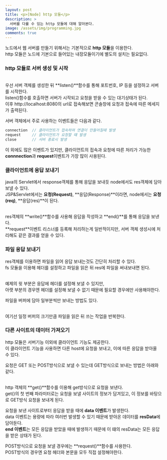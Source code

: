 ```yaml
---
layout: post
title: <p>[Node] http 모듈</p>
description: >
  서버를 다룰 수 있는 http 모듈에 대해 알아본다.
image: /assets/img/programming.jpg
comments: true
---
```

<head>
  <link rel="stylesheet" type="text/css" href="../../assets/css/obsidian.css" />
</head>

노드에서 웹 서버를 만들기 위해서는 기본적으로 **http 모듈**을 이용한다.<br>
http 모듈은 노드에 기본으로 들어있는 내장모듈이기에 별도의 설치는 필요없다.

### http 모듈로 서버 생성 및 시작

<script src="https://gist.github.com/po9357/117a0d57f699014e9570ca60e0759716.js"></script>

<br>
우선 서버 객체를 생성한 뒤 **listen()**함수를 통해 포트번호, IP 등을 설정하고 서버를 시작한다.<br>
listen()함수를 호출하면 서버가 시작되고 요청을 받을 수 있는 대기상태가 된다.<br>
이후 http://localhost:8080의 url로 접속해보면 콘솔창에 요청과 접속에 따른 메세지가 출력된다.

서버 객체에서 주로 사용하는 이벤트들은 다음과 같다.

```js
connection  // 클라이언트가 접속하여 연결이 만들어질때 발생
request     // 클라이언트가 요청할 떄 발생
close       // 서버 종료시 발생
```

이 외에도 많은 이벤트가 있지만, 클라이언트의 접속과 요청에 따른 처리가 가능한 **connnection**과 **request**이벤트가 가장 많이 사용된다.

### 클라이언트에 응답 보내기

 java의 Servlet에서 response객체를 통해 응답을 보내듯 node에서도 res객체에 담아 보낼 수 있다. <br>
 JSP&Servlet에서는 **요청(Request)**, **응답(Response)**이라면, node에서는 **요청(req)**, **응답(res)**이 된다.


 <script src="https://gist.github.com/po9357/2257425151cf09c8212ee0936ab38309.js"></script>

 <br>
 res객체의 **write()**함수를 사용해 응답을 작성하고 **end()**를 통해 응답을 보낸다.<br>
 **request**이벤트 리스너를 등록해 처리하는게 일반적이지만, 서버 객체 생성시에 처리해도 같은 결과를 얻을 수 있다.

### 파일 응답 보내기

 res객체를 이용하면 파일을 읽어 응답 보내는것도 간단히 처리할 수 있다.<br>
 fs 모듈을 이용해 헤더를 설정하고 파일을 읽은 뒤 res에 파일을 써내보내면 된다.


 <script src="https://gist.github.com/po9357/9a5455665e3550da3a9a1cec9c5d50d4.js"></script>

<br>
예제의 윗 부분은 응답에 헤더를 설정해 보낼 수 있지만, <br>
아랫 부분의 경우엔 헤더를 설정해 보낼 수 없기 때문에 필요할 경우에만 사용해야한다.

파일을 버퍼에 담아 일부분씩만 보내는 방법도 있다.


<script src="https://gist.github.com/po9357/aa2b748b439e760750e0b53db8abe025.js"></script>

<br>
여기선 일정 버퍼의 크기만큼 파일을 읽은 뒤 쓰는 작업을 반복한다.


### 다른 사이트의 데이터 가져오기

http 모듈은 서버기능 이외에 클라이언트 기능도 제공한다.<br>
이 클라이언트 기능을 사용하면 다른 host에 요청을 보내고, 이에 따른 응답을 받아올 수 있다.

요청은 GET 또는 POST방식으로 보낼 수 있는데 GET방식으로 보내는 방법은 아래와 같다.


<script src="https://gist.github.com/po9357/956a806d5d3f3624cdb58d6938404de1.js"></script>

<br>
http 객체의 **get()**함수를 이용해 get방식으로 요청을 보낸다. <br>
get()의 첫 번째 파라미터로는 요청을 보낼 사이트의 정보가 담겨있고, 이 정보를 바탕으로 GET방식 요청을 보내게 된다.

요청을 보낸 사이트로부터 응답을 받을 때에 **data 이벤트**가 발생한다.<br>
data 이벤트는 용량에 따라 여러번 발생할 수 있기 때문에 받아온 데이터를 **resData**에 담아둔다.<br>
**end 이벤트**는 모든 응답을 받았을 때에 발생하기 때문에 이 떄의 resData는 모든 응답을 받은 상태가 된다.

POST방식으로 요청을 보낼 경우에는 **request()**함수를 사용한다.<br>
POST방식의 경우엔 요청 헤더와 본문을 모두 직접 설정해야한다.


<script src="https://gist.github.com/po9357/ba80f627d85080b8b3785d9018454bee.js"></script>